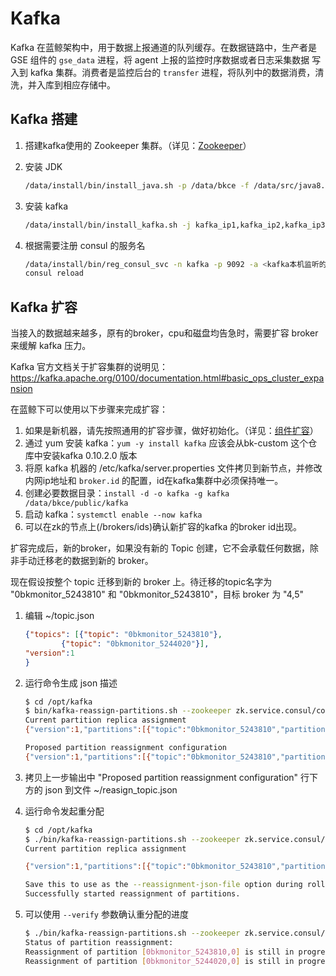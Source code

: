 # Kafka

Kafka 在蓝鲸架构中，用于数据上报通道的队列缓存。在数据链路中，生产者是 GSE 组件的 `gse_data` 进程，将 agent 上报的监控时序数据或者日志采集数据
写入到 kafka 集群。消费者是监控后台的 `transfer` 进程，将队列中的数据消费，清洗，并入库到相应存储中。

## Kafka 搭建

1. 搭建kafka使用的 Zookeeper 集群。（详见：[Zookeeper](./zookeeper.md)）
2. 安装 JDK

   ```bash
   /data/install/bin/install_java.sh -p /data/bkce -f /data/src/java8.tgz
   ```

3. 安装 kafka

   ```bash
   /data/install/bin/install_kafka.sh -j kafka_ip1,kafka_ip2,kafka_ip3 -z zk1_ip1,zk_ip2,zk_ip3/common_kafka -b <kafka本机监听的网卡地址> -d /data/bkce/public/kafka -p 9092
   ```

4. 根据需要注册 consul 的服务名

   ```bash
   /data/install/bin/reg_consul_svc -n kafka -p 9092 -a <kafka本机监听的网卡地址> -D > /etc/consul.d/service/kafka.json
   consul reload
   ```

## Kafka 扩容

当接入的数据越来越多，原有的broker，cpu和磁盘均告急时，需要扩容 broker 来缓解 kafka 压力。

Kafka 官方文档关于扩容集群的说明见：https://kafka.apache.org/0100/documentation.html#basic_ops_cluster_expansion

在蓝鲸下可以使用以下步骤来完成扩容：

1. 如果是新机器，请先按照通用的扩容步骤，做好初始化。（详见：[组件扩容](./scale_node.md)）
2. 通过 yum 安装 kafka：`yum -y install kafka` 应该会从bk-custom 这个仓库中安装kafka 0.10.2.0 版本
3. 将原 kafka 机器的 /etc/kafka/server.properties 文件拷贝到新节点，并修改内网ip地址和 `broker.id` 的配置，id在kafka集群中必须保持唯一。
4. 创建必要数据目录：`install -d -o kafka -g kafka /data/bkce/public/kafka `
5. 启动 kafka：`systemctl enable --now kafka`
6. 可以在zk的节点上(/brokers/ids)确认新扩容的kafka 的broker id出现。

扩容完成后，新的broker，如果没有新的 Topic 创建，它不会承载任何数据，除非手动迁移老的数据到新的 broker。

现在假设按整个 topic 迁移到新的 broker 上。待迁移的topic名字为 "0bkmonitor_5243810" 和 "0bkmonitor_5243810"，目标 broker 为 "4,5"

1. 编辑 ~/topic.json 

    ```json
    {"topics": [{"topic": "0bkmonitor_5243810"},
            {"topic": "0bkmonitor_5244020"}],
    "version":1
    }
    ```

2. 运行命令生成 json 描述

    ```bash
    $ cd /opt/kafka 
    $ bin/kafka-reassign-partitions.sh --zookeeper zk.service.consul/common_kafka --topics-to-move-json-file ~/topic.json --broker-list "4,5" --generate
    Current partition replica assignment
    {"version":1,"partitions":[{"topic":"0bkmonitor_5243810","partition":0,"replicas":[1,2]},{"topic":"0bkmonitor_5244020","partition":0,"replicas":[2,1]}]}

    Proposed partition reassignment configuration
    {"version":1,"partitions":[{"topic":"0bkmonitor_5243810","partition":0,"replicas":[5,4]},{"topic":"0bkmonitor_5244020","partition":0,"replicas":[5,4]}]}
    ```

3. 拷贝上一步输出中 "Proposed partition reassignment configuration" 行下方的 json 到文件 ~/reasign_topic.json 
4. 运行命令发起重分配

    ```bash
    $ cd /opt/kafka
    $ ./bin/kafka-reassign-partitions.sh --zookeeper zk.service.consul/common_kafka --reassignment-json-file ~/reasign_topic.json  --execute
    Current partition replica assignment

    {"version":1,"partitions":[{"topic":"0bkmonitor_5243810","partition":0,"replicas":[1,2]},{"topic":"0bkmonitor_5244020","partition":0,"replicas":[2,1]}]}

    Save this to use as the --reassignment-json-file option during rollback
    Successfully started reassignment of partitions.
    ```

5. 可以使用 `--verify` 参数确认重分配的进度

    ```bash
    $ ./bin/kafka-reassign-partitions.sh --zookeeper zk.service.consul/common_kafka --reassignment-json-file ~/reasign_topic.json  --verify
    Status of partition reassignment: 
    Reassignment of partition [0bkmonitor_5243810,0] is still in progress
    Reassignment of partition [0bkmonitor_5244020,0] is still in progress
    ```
